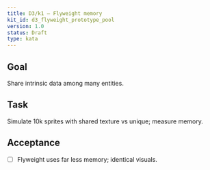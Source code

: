```yaml
---
title: D3/k1 — Flyweight memory
kit_id: d3_flyweight_prototype_pool
version: 1.0
status: Draft
type: kata
---
```

## Goal
Share intrinsic data among many entities.
## Task
Simulate 10k sprites with shared texture vs unique; measure memory.
## Acceptance
- [ ] Flyweight uses far less memory; identical visuals.